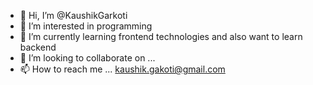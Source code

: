 - 👋 Hi, I’m @KaushikGarkoti
- 👀 I’m interested in programming
- 🌱 I’m currently learning frontend technologies and also want to learn backend
- 💞️ I’m looking to collaborate on ...
- 📫 How to reach me ... kaushik.gakoti@gmail.com

<!---
KaushikGarkoti/KaushikGarkoti is a ✨ special ✨ repository because its `README.md` (this file) appears on your GitHub profile.
You can click the Preview link to take a look at your changes.
--->
